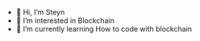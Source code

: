 - 👋 Hi, I’m Steyn
- 👀 I’m interested in Blockchain
- 🌱 I’m currently learning How to code with blockchain

<!---
Currently I am learning how to build a smart contract. To make my own coin on the blockchain
--->
